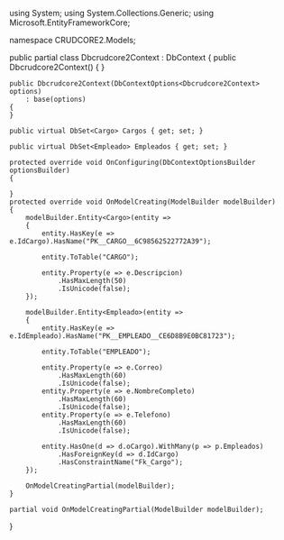﻿using System;
using System.Collections.Generic;
using Microsoft.EntityFrameworkCore;

namespace CRUDCORE2.Models;

public partial class Dbcrudcore2Context : DbContext
{
    public Dbcrudcore2Context()
    {
    }

    public Dbcrudcore2Context(DbContextOptions<Dbcrudcore2Context> options)
        : base(options)
    {
    }

    public virtual DbSet<Cargo> Cargos { get; set; }

    public virtual DbSet<Empleado> Empleados { get; set; }

    protected override void OnConfiguring(DbContextOptionsBuilder optionsBuilder)
    {

    }
    protected override void OnModelCreating(ModelBuilder modelBuilder)
    {
        modelBuilder.Entity<Cargo>(entity =>
        {
            entity.HasKey(e => e.IdCargo).HasName("PK__CARGO__6C98562522772A39");

            entity.ToTable("CARGO");

            entity.Property(e => e.Descripcion)
                .HasMaxLength(50)
                .IsUnicode(false);
        });

        modelBuilder.Entity<Empleado>(entity =>
        {
            entity.HasKey(e => e.IdEmpleado).HasName("PK__EMPLEADO__CE6D8B9E0BC81723");

            entity.ToTable("EMPLEADO");

            entity.Property(e => e.Correo)
                .HasMaxLength(60)
                .IsUnicode(false);
            entity.Property(e => e.NombreCompleto)
                .HasMaxLength(60)
                .IsUnicode(false);
            entity.Property(e => e.Telefono)
                .HasMaxLength(60)
                .IsUnicode(false);

            entity.HasOne(d => d.oCargo).WithMany(p => p.Empleados)
                .HasForeignKey(d => d.IdCargo)
                .HasConstraintName("Fk_Cargo");
        });

        OnModelCreatingPartial(modelBuilder);
    }

    partial void OnModelCreatingPartial(ModelBuilder modelBuilder);
}
